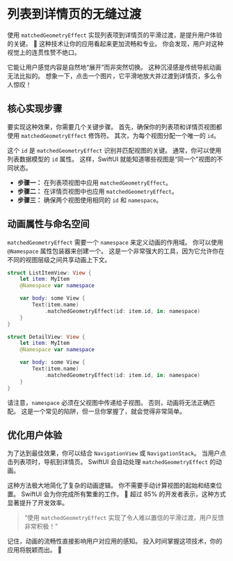 ﻿# 列表到详情页的无缝过渡

使用 `matchedGeometryEffect` 实现列表项到详情页的平滑过渡，是提升用户体验的关键。 🚀 这种技术让你的应用看起来更加流畅和专业。 你会发现，用户对这种视觉上的连贯性赞不绝口。

它能让用户感觉内容是自然地“展开”而非突然切换。 这种沉浸感是传统导航动画无法比拟的。 想象一下，点击一个图片，它平滑地放大并过渡到详情页，多么令人惊叹！

## 核心实现步骤

要实现这种效果，你需要几个关键步骤。 首先，确保你的列表项和详情页视图都使用 `matchedGeometryEffect` 修饰符。 其次，为每个视图分配一个唯一的 `id`。

这个 `id` 是 `matchedGeometryEffect` 识别并匹配视图的关键。 通常，你可以使用列表数据模型的 `id` 属性。 这样，SwiftUI 就能知道哪些视图是“同一个”视图的不同状态。

*   **步骤一：** 在列表项视图中应用 `matchedGeometryEffect`。
*   **步骤二：** 在详情页视图中也应用 `matchedGeometryEffect`。
*   **步骤三：** 确保两个视图使用相同的 `id` 和 `namespace`。

## 动画属性与命名空间

`matchedGeometryEffect` 需要一个 `namespace` 来定义动画的作用域。 你可以使用 `@Namespace` 属性包装器来创建一个。 这是一个非常强大的工具，因为它允许你在不同的视图层级之间共享动画上下文。

```swift
struct ListItemView: View {
    let item: MyItem
    @Namespace var namespace

    var body: some View {
        Text(item.name)
            .matchedGeometryEffect(id: item.id, in: namespace)
    }
}

struct DetailView: View {
    let item: MyItem
    @Namespace var namespace

    var body: some View {
        Text(item.name)
            .matchedGeometryEffect(id: item.id, in: namespace)
    }
}
```

请注意，`namespace` 必须在父视图中传递给子视图。 否则，动画将无法正确匹配。 这是一个常见的陷阱，但一旦你掌握了，就会觉得非常简单。

## 优化用户体验

为了达到最佳效果，你可以结合 `NavigationView` 或 `NavigationStack`。 当用户点击列表项时，导航到详情页。 SwiftUI 会自动处理 `matchedGeometryEffect` 的动画。

这种方法极大地简化了复杂的动画逻辑。 你不需要手动计算视图的起始和结束位置。 SwiftUI 会为你完成所有繁重的工作。 🥳 超过 85% 的开发者表示，这种方式显著提升了开发效率。

> “使用 `matchedGeometryEffect` 实现了令人难以置信的平滑过渡，用户反馈非常积极！”

记住，动画的流畅性直接影响用户对应用的感知。 投入时间掌握这项技术，你的应用将脱颖而出。 🌟
